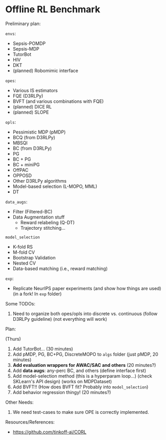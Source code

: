 # Offline RL Benchmark

Preliminary plan:

`envs`:
- Sepsis-POMDP
- Sepsis-MDP
- TutorBot
- HIV
- DKT
- (planned) Robomimic interface

`opes`:
- Various IS estimators
- FQE (D3RLPy)
- BVFT (and various combinations with  FQE)
- (planned) DICE RL
- (planned) SLOPE

`opls`:
- Pessimistic MDP (pMDP)
- BCQ (from D3RLPy)
- MBSQI
- BC (from D3RLPy)
- PG
- BC + PG
- BC + miniPG
- OffPAC
- OPPOSD
- Other D3RLPy algorithms
- Model-based selection (L-MOPO, MML)
- DT

`data_augs`:
- Filter (Filtered-BC)
- Data Augmentation stuff
  - Reward relabeling (Q-DT)
  - Trajectory stitching...

`model_selection`
- K-fold RS
- M-fold CV
- Bootstrap Validation
- Nested CV
- Data-based matching (i.e., reward matching)

`exp`:
- Replicate NeurIPS paper experiments (and show how things are used) (in a fork! In `exp` folder)

Some TODOs:
1. Need to organize both opes/opls into discrete vs. continuous (follow D3RLPy guideline) (not everything will work)

Plan:

(Thurs)
1. Add TutorBot... (30 minutes)
2. Add pMDP, PG, BC+PG, DiscreteMOPO to `algs` folder (just pMDP, 20 minutes)
3. **Add evaluation wrappers for AWAC/SAC and others** (20 minutes?)
4. Add **data augs**: any-perc BC, and others (define interface first)
5. Add model-selection method (this is a hyperparam loop...) (check SKLearn's API design) (works on MDPDataset)
6. Add BVFT!! (How does BVFT fit? Probably into `model_selection`)
7. Add behavior regression thingy! (20 minutes?)

Other Needs:
1. We need test-cases to make sure OPE is correctly implemented.

Resources/References:
- https://github.com/tinkoff-ai/CORL 
